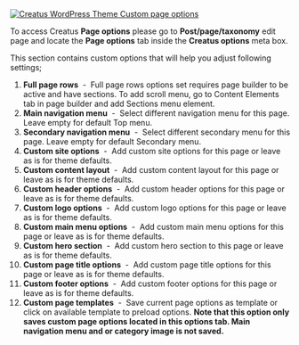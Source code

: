 <div class="thz-lightbox-gallery" markdown="1">
<div class="thz-doc-image max">
<a class="thz-lightbox mfp-image" href="../../docs-media/page-options.jpg?v=2" data-mfp-title="Creatus WordPress Theme Custom page options" data-modal-size="large">
	<img src="../../docs-media/page-options.jpg?v=2" alt="Creatus WordPress Theme Custom page options" />
</a>
</div>

<div id="search" markdown="1">

To access Creatus __Page options__ please go to __Post/page/taxonomy__  edit page and locate the __Page options__ tab inside the __Creatus options__ meta box. 

This section contains custom options that will help you adjust following settings;


1. __Full page rows__ &nbsp;-&nbsp; Full page rows options set requires page builder to be active and have sections.
To add scroll menu, go to Content Elements tab in page builder and add Sections menu element.
1. __Main navigation menu__ &nbsp;-&nbsp; Select different navigation menu for this page. Leave empty for default Top menu.
1. __Secondary navigation menu__ &nbsp;-&nbsp; Select different secondary menu for this page. Leave empty for default Secondary menu.
1. __Custom site options__ &nbsp;-&nbsp; Add custom site options for this page or leave as is for theme defaults.
1. __Custom content layout__ &nbsp;-&nbsp; Add custom content layout for this page or leave as is for theme defaults.
1. __Custom header options__ &nbsp;-&nbsp; Add custom header options for this page or leave as is for theme defaults.
1. __Custom logo options__ &nbsp;-&nbsp; Add custom logo options for this page or leave as is for theme defaults.
1. __Custom main menu options__ &nbsp;-&nbsp; Add custom main menu options for this page or leave as is for theme defaults.
1. __Custom hero section__ &nbsp;-&nbsp; Add custom hero section to this page or leave as is for theme defaults.
1. __Custom page title options__ &nbsp;-&nbsp; Add custom page title options for this page or leave as is for theme defaults.
1. __Custom footer options__ &nbsp;-&nbsp; Add custom footer options for this page or leave as is for theme defaults.
1. __Custom page templates__ &nbsp;-&nbsp; Save current page options as template or click on available template to preload options. __Note that this option only saves custom page options located in this options tab. Main navigation menu and or category image is not saved.__


</div>

</div>